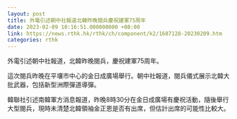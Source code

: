 ```yaml
---
layout: post
title: 外電引述朝中社報道北韓昨晚閱兵慶祝建軍75周年
date: 2023-02-09 10:16:51.000000000 +08:00
link: https://news.rthk.hk/rthk/ch/component/k2/1687128-20230209.htm
categories: rthk
---
```


外電引述朝中社報道，北韓昨晚閱兵，慶祝建軍75周年。

這次閱兵昨晚在平壤市中心的金日成廣場舉行。朝中社報道，閱兵儀式展示北韓大批武器，包括新型洲際彈道導彈。

韓聯社引述南韓軍方消息報道，昨晚8時30分在金日成廣場有慶祝活動，隨後舉行大型閱兵，現時未清楚北韓領袖金正恩是否有出席，但估計出席的可能性比較大。
